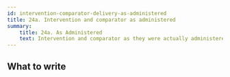 ```yaml
---
id: intervention-comparator-delivery-as-administered
title: 24a. Intervention and comparator as administered
summary:
    title: 24a. As Administered
    text: Intervention and comparator as they were actually administered (eg, where appropriate, who delivered the intervention/comparator, whether participants adhered, whether they were delivered as intended (fidelity)).
---
```


## What to write

